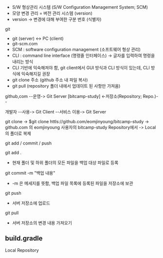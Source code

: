 - S/W 형상관리 시스템 (S/W Configuration Management System; SCM)
- 모양 변경 관리 = 버전 관리 시스템 (version)
- version -> 변경에 대해 부여한 구분 번호 (식별자)

git

- git (server) ↔ PC (client)
- git-scm.com
- SCM : software configuration management (소프트웨어 형상 관리)
- CLI : command line interface (명령줄 인터페이스) → 글자를 입력하여 명령을 내리는 방식
- CLI 기반에 익숙해져야 함, git client에서 GUI 방식과 CLI 방식이 있는데, CLI 방식에 익숙해지길 권장
- git clone 주소 (github 주소 내 파일 복사)
- git pull (repository 폴더 내에서 업데이트 된 사항만 가져옴)

github,com --운영-> Git Server [bitcamp-study] <-저장소(Repository; Repo.)--

개발자 --사용-> Git Client --서비스 이용-> Git Server

git clone
-> $git clone httls://github.com/eomjinyoung/bitcamp-study
-> github.com 의 eomjinyoung 사용자의 bitcamp-study Repository에서
-> Local의 폴더로 복제

git add / commit / push

git add .
- 현재 폴더 및 하위 폴더의 모든 파일을 백업 대상 파일로 등록

git commit -m "백업 내용"
- -m 은 메세지를 뜻함, 백업 파일 목록에 등록된 파일을 저장소에 보관

git push
- 서버 저장소에 업로드

git pull
- 서버 저장소의 변경 내용 가져오기

build.gradle
- 

Local Repository


